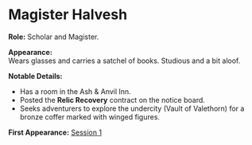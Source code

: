 # Magister Halvesh

**Role:** Scholar and Magister.

**Appearance:**  
Wears glasses and carries a satchel of books. Studious and a bit aloof.

**Notable Details:**  
- Has a room in the Ash & Anvil Inn.
- Posted the **Relic Recovery** contract on the notice board.
- Seeks adventurers to explore the undercity (Vault of Valethorn) for a bronze coffer marked with winged figures.

**First Appearance:** [Session 1](../sessions/session-1.md)